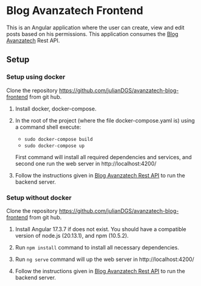 # Blog Avanzatech Frontend

This is an Angular application where the user can create, view and edit posts based on his permissions. This application consumes the [Blog Avanzatech](https://github.com/julianDGS/avanzatech-blog-backend) Rest API.

## Setup

### Setup using docker

Clone the repository https://github.com/julianDGS/avanzatech-blog-frontend from git hub.

1. Install docker, docker-compose.

2. In the root of the project (where the file docker-compose.yaml is) using a command shell execute:

    - `sudo docker-compose build`
    - `sudo docker-compose up`

    First command will install all required dependencies and services, and second one run the web server in http://localhost:4200/

3. Follow the instructions given in [Blog Avanzatech Rest API](https://github.com/julianDGS/avanzatech-blog-backend) to run the backend server.

### Setup without docker

Clone the repository https://github.com/julianDGS/avanzatech-blog-frontend from git hub.

1. Install Angular 17.3.7 if does not exist. You should have a compatible version of node.js (20.13.1), and npm (10.5.2).

2. Run `npm install` command to install all necessary dependencies.

3. Run `ng serve` command will up the web server in http://localhost:4200/

4. Follow the instructions given in [Blog Avanzatech Rest API](https://github.com/julianDGS/avanzatech-blog-backend) to run the backend server.
